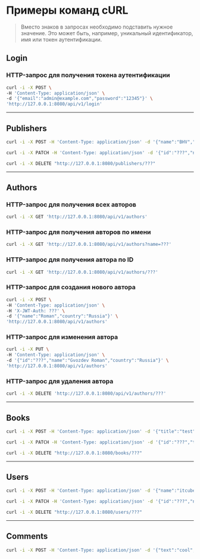 # Примеры команд cURL

> Вместо знаков <???> в запросах необходимо подставить нужное значение.
> Это может быть, например, уникальный идентификатор, имя или токен аутентификации.

## Login

### HTTP-запрос для получения токена аутентификации

```bash
curl -i -X POST \
-H 'Content-Type: application/json' \
-d '{"email":"admin@example.com","password":"12345"}' \
'http://127.0.0.1:8080/api/v1/login'
```

---

## Publishers

```bash
curl -i -X POST -H 'Content-Type: application/json' -d '{"name":"BHV","country":"Russia"}' http://127.0.0.1:8080/publishers
```

```bash
curl -i -X PATCH -H 'Content-Type: application/json' -d '{"id":"???","name":"BHV","country":"Russia"}' http://127.0.0.1:8080/publishers
```

```bash
curl -i -X DELETE "http://127.0.0.1:8080/publishers/???"
```

---

## Authors

### HTTP-запрос для получения всех авторов

```bash
curl -i -X GET 'http://127.0.0.1:8080/api/v1/authors'
```

### HTTP-запрос для получения авторов по имени

```bash
curl -i -X GET 'http://127.0.0.1:8080/api/v1/authors?name=???'
```

### HTTP-запрос для получения автора по ID

```bash
curl -i -X GET 'http://127.0.0.1:8080/api/v1/authors/???'
```

### HTTP-запрос для создания нового автора

```bash
curl -i -X POST \
-H 'Content-Type: application/json' \
-H 'X-JWT-Auth: ???' \
-d '{"name":"Roman","country":"Russia"}' \
'http://127.0.0.1:8080/api/v1/authors'
```

### HTTP-запрос для изменения автора

```bash
curl -i -X PUT \
-H 'Content-Type: application/json' \
-d '{"id":"???","name":"Gvozdev Roman","country":"Russia"}' \
'http://127.0.0.1:8080/api/v1/authors'
```

### HTTP-запрос для удаления автора

```bash
curl -i -X DELETE 'http://127.0.0.1:8080/api/v1/authors/???'
```

---

## Books

```bash
curl -i -X POST -H 'Content-Type: application/json' -d '{"title":"test","publisher":{"name":"test","country":"Russia"},"author":{"name":"Roman","country":"Russia"}}' http://127.0.0.1:8080/books
```

```bash
curl -i -X PATCH -H 'Content-Type: application/json' -d '{"id":"???","title":"test","publisher":{"id":"???","name":"pub","country":"Russia"},"author":{"id":"???","name":"Roma","country":"Russia"}},' http://127.0.0.1:8080/books
```

```bash
curl -i -X DELETE "http://127.0.0.1:8080/books/???"
```

---

## Users

```bash
curl -i -X POST -H 'Content-Type: application/json' -d '{"name":"itcube","email":"example@mail.ru","password":"123","role":"user"}' http://127.0.0.1:8080/users
```

```bash
curl -i -X PATCH -H 'Content-Type: application/json' -d '{"id":"???","name":"itcube46","email":"example@mail.ru","password":"qwe"}' http://127.0.0.1:8080/users
```

```bash
curl -i -X DELETE "http://127.0.0.1:8080/users/???"
```

---

## Comments

```bash
curl -i -X POST -H 'Content-Type: application/json' -d '{"text":"cool","isPrivate":true}' http://127.0.0.1:8080/comments/???/???
```
